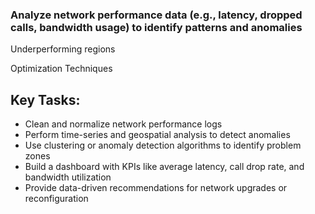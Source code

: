 ### Analyze network performance data (e.g., latency, dropped calls, bandwidth usage) to identify patterns and anomalies

Underperforming regions

Optimization Techniques

## Key Tasks:

- Clean and normalize network performance logs
- Perform time-series and geospatial analysis to detect anomalies
- Use clustering or anomaly detection algorithms to identify problem zones
- Build a dashboard with KPIs like average latency, call drop rate, and bandwidth utilization
- Provide data-driven recommendations for network upgrades or reconfiguration
